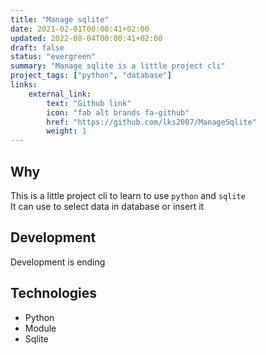 ```yaml
---
title: "Manage sqlite"
date: 2021-02-01T00:00:41+02:00
updated: 2022-08-04T00:00:41+02:00
draft: false
status: "evergreen"
summary: "Manage sqlite is a little project cli"
project_tags: ["python", "database"]
links:
    external_link:
        text: "Github link"
        icon: "fab alt brands fa-github"
        href: "https://github.com/lks2007/ManageSqlite"
        weight: 1
---
```


## Why
This is a little project cli to learn to use ``` python ``` and ``` sqlite ```  
It can use to select data in database or insert it

## Development
Development is ending

## Technologies
- Python
- Module
- Sqlite